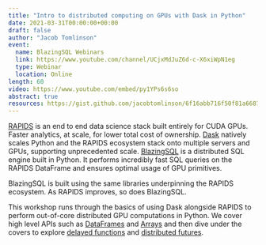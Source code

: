 ```yaml
---
title: "Intro to distributed computing on GPUs with Dask in Python"
date: 2021-03-31T00:00:00+00:00
draft: false
author: "Jacob Tomlinson"
event:
  name: BlazingSQL Webinars
  link: https://www.youtube.com/channel/UCjxMdJuZ6d-c-X6xiWpN1eg
  type: Webinar
  location: Online
length: 60
video: https://www.youtube.com/embed/py1YPs6s6so
abstract: true
resources: https://gist.github.com/jacobtomlinson/6f16abb716f50f81a6687bd67efd2f61
---
```


[RAPIDS](https://rapids.ai/) is an end to end data science stack built entirely for CUDA GPUs. Faster analytics, at scale, for lower total cost of ownership. [Dask](https://dask.org/) natively scales Python and the RAPIDS ecosystem stack onto multiple servers and GPUs, supporting unprecedented scale. [BlazingSQL](https://blazingsql.com/) is a distributed SQL engine built in Python. It performs incredibly fast SQL queries on the RAPIDS DataFrame and ensures optimal usage of GPU primitives.

BlazingSQL is built using the same libraries underpinning the RAPIDS ecosystem. As RAPIDS improves, so does BlazingSQL.

This workshop runs through the basics of using Dask alongside RAPIDS to perform out-of-core distributed GPU computations in Python. We cover high level APIs such as [DataFrames](https://docs.dask.org/en/latest/dataframe.html) and [Arrays](https://docs.dask.org/en/latest/array.html) and then dive under the covers to explore [delayed functions](https://docs.dask.org/en/latest/delayed.html) and [distributed futures](https://docs.dask.org/en/latest/futures.html).
